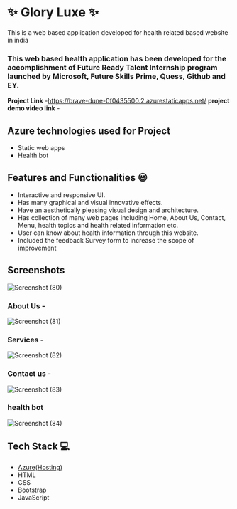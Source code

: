  # ✨  Glory Luxe  ✨

This is a web based application developed for health related based website in india

### This web based health application has been developed for the accomplishment of Future Ready Talent Internship program launched by Microsoft, Future Skills Prime, Quess, Github and EY.


**Project Link** -https://brave-dune-0f0435500.2.azurestaticapps.net/
**project demo video link** - 

## Azure technologies used for Project

- Static web apps
- Health bot

## Features and Functionalities 😃

- Interactive and responsive UI.
- Has many graphical and visual innovative effects.
- Have an aesthetically pleasing visual design and architecture.
- Has collection of many web pages including Home, About Us, Contact, Menu, health topics and health related information etc.
- User can know about health information through this website.
- Included the feedback Survey form to increase the scope of improvement 

## Screenshots
![Screenshot (80)](https://user-images.githubusercontent.com/113176360/206496299-b173e9b4-041b-4d33-984a-efafd1402a3b.png)




   

### About Us -

![Screenshot (81)](https://user-images.githubusercontent.com/113176360/206497168-5dde91f5-9ee2-4255-ae78-f14fd04f5148.png)


### Services -


![Screenshot (82)](https://user-images.githubusercontent.com/113176360/206497429-541184e2-476b-4fdd-8e24-904fb6eb3ae6.png)

### Contact us -

![Screenshot (83)](https://user-images.githubusercontent.com/113176360/206497606-e3c92ee2-df9d-463f-a7d5-13ec77c0f719.png)


### health bot


![Screenshot (84)](https://user-images.githubusercontent.com/113176360/206497783-47b411f4-27c2-48fb-ac3e-b96452399848.png)


## Tech Stack 💻

- [Azure(Hosting)](https://azure.microsoft.com/en-in/features/azure-portal/)
- HTML
- CSS
- Bootstrap
- JavaScript
